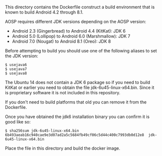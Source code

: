 This directory contains the Dockerfile construct a build environment that is known to build Android 4.2 through 8.1.

AOSP requires different JDK versions depending on the AOSP version:
 * Android 2.3 (Gingerbread) to Android 4.4 (KitKat): JDK 6
 * Android 5.0 (Lollipop) to Android 6.0 (Marshmallow): JDK 7
 * Android 7.0 (Nougat) to Android 8.1 (Oreo): JDK 8

Before attempting to build you should use one of the following aliases to set the JDK version:

    $ usejava6
    $ usejava7
    $ usejava8

The Ubuntu 14 does not contain a JDK 6 package so if you need to build KitKat or earlier you need to obtain the file jdk-6u45-linux-x64.bin. Since it is proprietary software it is not included in this repository.

If you don't need to build platforms that old you can remove it from the Dockerfile.

Once you have obtained the jdk6 installation binary you can confirm it is good like so:

    $ sha256sum jdk-6u45-linux-x64.bin 
    6b493aeab16c940cae9e3d07ad2a5c5684fb49cf06c5d44c400c7993db0d12e8  jdk-6u45-linux-x64.bin

Place the file in this directory and build the docker image.
